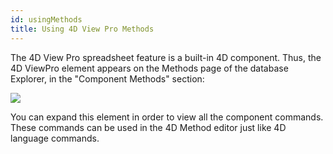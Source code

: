 ```yaml
---
id: usingMethods
title: Using 4D View Pro Methods
---
```


The 4D View Pro spreadsheet feature is a built-in 4D component. Thus, the 4D ViewPro element appears on the Methods page of the database Explorer, in the "Component Methods" section:

![](assets/en/ViewPro/lang_overview.PNG)

You can expand this element in order to view all the component commands. These commands can be used in the 4D Method editor just like 4D language commands.